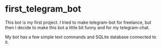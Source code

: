 # first_telegram_bot

This bot is my first project. I tried to make telegram-bot for freelance, but then I decide to make this bot a little bit funny and for my telegram-chat.

My bot has a few simple text commands and SQLite database connected to it.
